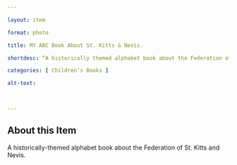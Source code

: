 ```yaml
--- 

layout: item 

format: photo 

title: MY ABC Book About St. Kitts & Nevis.

shortdesc: “A historically themed alphabet book about the Federation of St. Kitts and Nevis.” 

categories: [ Children’s Books ]

alt-text:  

 

--- 
```


## About this Item 

A historically-themed alphabet book about the Federation of St. Kitts and Nevis.

